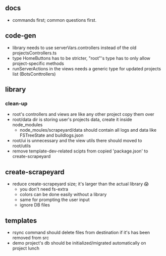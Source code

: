 ## docs
- commands first; common questions first.

## code-gen
- library needs to use serverVars.controllers instead of the old projectsControllers.ts
- type HomeButtons has to be stricter, "root"'s type has to only allow project-specific methods
- runServerActions in the views needs a generic type for updated projects list (BotsConttrollers)

## library
### clean-up
- root's controllers and views are like any other project copy them over
- root/data dir is storing user's projects data, create it inside node_modules
  - node_moules/scrapeyard/data  should contain all logs and data
    like FSTreeState and buildlogs.json
- root/ui is unnecessary and the view utils there should moved to root/utils
- remove template-dev-related scipts from copied 'package.json' to create-scrapeyard

## create-scrapeyard
- reduce create-scrapeyard size; it's larger than the actual library 😱
  - you don't need fs-extra
  - colors can be done easily without a library
  - same for prompting the user input
  - ignore DB files

## templates
- rsync command should delete files from destination if it's has been removed from src
- demo project's db should be initialized/migrated automatically on project lunch
